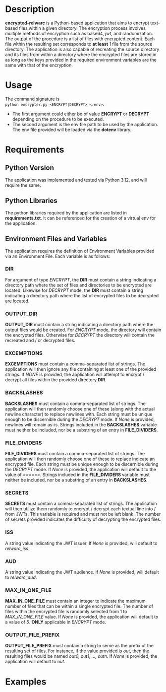 # Description
**encrypted-relwarc** is a Python-based application that aims to encrypt text-based files within a given directory. The encryption process involves multiple methods of encryption such as base64, jwt, and randomization. The output of the procedure is a list of files with encrypted content. Each file within the resulting set corresponds to **at least** 1 file from the source directory. The application is also capable of recreating the source directory and its files from within a directory where the encrypted files are stored in as long as the keys provided in the required environment variables are the same with that of the encryption.

# Usage
The command signature is  
`python encrypter.py <ENCRYPT|DECRYPT> <.env>`.
- The first argument could either be of value **ENCRYPT** or **DECRYPT** depending on the procedure to be executed.
- The second argument is the env file path to be used by the application. The env file provided will be loaded via the **dotenv** library.

# Requirements
## Python Version
The application was implemented and tested via Python 3.12, and will require the same.

## Python Libraries
The python libraries required by the application are listed in **requirements.txt**. It can be referenced for the creation of a virtual env for the application.

## Environment Files and Variables
The application requires the definition of Environment Variables provided via an Environment File. Each variable is as follows:
### DIR
For argument of type _ENCRYPT_, the **DIR** must contain a string indicating a directory path where the set of files and directories to be encrypted are located. Likewise for _DECRYPT_ mode, the **DIR** must contain a string indicating a directory path where the list of encrypted files to be decrypted are located.
### OUTPUT_DIR
**OUTPUT_DIR** must contain a string indicating a directory path where the output files would be  created. For _ENCRYPT_ mode, the directory will contain the encrypted files. Otherwise for _DECRYPT_ the directory will contain the recreated and / or decrypted files.
### EXCEMPTIONS
**EXCEMPTIONS** must contain a comma-separated list of strings. The application will then ignore any file containing at least one of the provided strings. If _NONE_ is provided, the application will attempt to encrypt / decrypt all files within the provided directory **DIR**.
### BACKSLASHES
**BACKSLASHES** must contain a comma-separated list of strings. The application will then randomly choose one of these (along with the actual newline character) to replace newlines with. Each string must be unique enough to be discernible during the _DECRYPT_ mode. If _None_ is provided, newlines will remain as-is. Strings included in the **BACKSLASHES** variable must neither be included, nor be a substring of an entry in **FILE_DIVIDERS**.
### FILE_DIVIDERS
**FILE_DIVIDERS** must contain a comma-separated list of strings. The application will then randomly choose one of these to replace indicate an encrypted file. Each string must be unique enough to be discernible during the _DECRYPT_ mode. If _None_ is provided, the application will default to the value of _======_. Strings included in the **FILE_DIVIDERS** variable must neither be included, nor be a substring of an entry in **BACKSLASHES**.
### SECRETS
**SECRETS** must contain a comma-separated list of strings. The application will then utilize them randomly to encrypt / decrypt each textual line into / from JWTs. This variable is required and must not be left blank. The number of secrets provided indicates the difficulty of decrypting the encrypted files.
### ISS
A string value indicating the JWT issuer. If _None_ is provided, will default to _relwarc_iss_.
### AUD
A string value indicating the JWT audience. If _None_ is provided, will default to _relwarc_aud_.
### MAX_IN_ONE_FILE
**MAX_IN_ONE_FILE** must contain an integer to indicate the maximum number of files that can be within a single encrypted file. The number of files within the encrypted file is randomly selected from 1 to _MAX_IN_ONE_FILE_ value. If _None_ is provided, the application will default to a value of _5_. **ONLY** applicable in _ENCRYPT_ mode.
### OUTPUT_FILE_PREFIX
**OUTPUT_FILE_PREFIX** must contain a string to serve as the prefix of the resulting set of files. For instance, if the value provided is _out_, then the resulting files would be named _out0, out1, ..., outn_. If _None_ is provided, the application will default to _out_.

# Examples